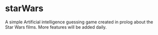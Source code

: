 # starWars

A simple Artificial intelligence guessing game created in prolog about the Star Wars films. More features will be added daily.
